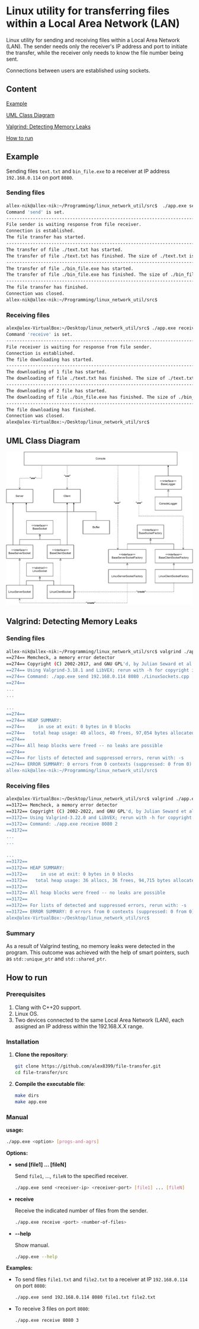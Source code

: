 # Linux utility for transferring files within a Local Area Network (LAN)

Linux utility for sending and receiving files within a Local Area Network (LAN). The sender needs only the receiver's IP address and port to initiate the transfer, while the receiver only needs to know the file number being sent.

Connections between users are established using sockets.

## Content

[Example](#example)

[UML Class Diagram](#uml-class-diagram)

[Valgrind: Detecting Memory Leaks](#valgrind-detecting-memory-leaks)

[How to run](#how-to-run)


## Example

Sending files `text.txt` and `bin_file.exe` to a receiver at IP address `192.168.0.114` on port `8080`.

### Sending files

```bash
allex-nik@allex-nik:~/Programming/linux_network_util/src$  ./app.exe send 192.168.0.114 8080 ./text.txt ./bin_file.exe
Command 'send' is set.
---------------------------------------------------------------------------
File sender is waiting response from file receiver.
Connection is established.
The file transfer has started.
---------------------------------------------------------------------------
The transfer of file ./text.txt has started.
The transfer of file ./text.txt has finished. The size of ./text.txt is 16342 bytes.
---------------------------------------------------------------------------
The transfer of file ./bin_file.exe has started.
The transfer of file ./bin_file.exe has finished. The size of ./bin_file.exe is 82856 bytes.
---------------------------------------------------------------------------
The file transfer has finished.
Connection was closed.
allex-nik@allex-nik:~/Programming/linux_network_util/src$ 
```


### Receiving files

```bash
alex@alex-VirtualBox:~/Desktop/linux_network_util/src$ ./app.exe receive 8080 2
Command 'receive' is set.
---------------------------------------------------------------------------
File receiver is waiting for response from file sender.
Connection is established.
The file downloading has started.
---------------------------------------------------------------------------
The downloading of 1 file has started.
The downloading of file ./text.txt has finished. The size of ./text.txt is 16342 bytes.
---------------------------------------------------------------------------
The downloading of 2 file has started.
The downloading of file ./bin_file.exe has finished. The size of ./bin_file.exe is 82856 bytes.
---------------------------------------------------------------------------
The file downloading has finished.
Connection was closed.
alex@alex-VirtualBox:~/Desktop/linux_network_util/src$
```


## UML Class Diagram
![images](/docs/diagram/UMLClassDiagram.drawio.svg)

## Valgrind: Detecting Memory Leaks

### Sending files

```bash
allex-nik@allex-nik:~/Programming/linux_network_util/src$ valgrind ./app.exe send 192.168.0.114 8080 ./LinuxSockets.cpp ./Console.o
==274== Memcheck, a memory error detector
==274== Copyright (C) 2002-2017, and GNU GPL'd, by Julian Seward et al.
==274== Using Valgrind-3.18.1 and LibVEX; rerun with -h for copyright info
==274== Command: ./app.exe send 192.168.0.114 8080 ./LinuxSockets.cpp ./Console.o
==274==
...
...

...
==274== 
==274== HEAP SUMMARY:
==274==     in use at exit: 0 bytes in 0 blocks
==274==   total heap usage: 40 allocs, 40 frees, 97,054 bytes allocated
==274==
==274== All heap blocks were freed -- no leaks are possible
==274==
==274== For lists of detected and suppressed errors, rerun with: -s
==274== ERROR SUMMARY: 0 errors from 0 contexts (suppressed: 0 from 0)
allex-nik@allex-nik:~/Programming/linux_network_util/src$ 
```

### Receiving files

```bash
alex@alex-VirtualBox:~/Desktop/linux_network_util/src$ valgrind ./app.exe receive 8080 2
==3172== Memcheck, a memory error detector
==3172== Copyright (C) 2002-2022, and GNU GPL'd, by Julian Seward et al.
==3172== Using Valgrind-3.22.0 and LibVEX; rerun with -h for copyright info
==3172== Command: ./app.exe receive 8080 2
==3172==
...
...

...
==3172== 
==3172== HEAP SUMMARY:
==3172==     in use at exit: 0 bytes in 0 blocks
==3172==   total heap usage: 36 allocs, 36 frees, 94,715 bytes allocated
==3172== 
==3172== All heap blocks were freed -- no leaks are possible
==3172== 
==3172== For lists of detected and suppressed errors, rerun with: -s
==3172== ERROR SUMMARY: 0 errors from 0 contexts (suppressed: 0 from 0)
alex@alex-VirtualBox:~/Desktop/linux_network_util/src$
```

### Summary
As a result of Valgrind testing, no memory leaks were detected in the program. This outcome was achieved with the help of smart pointers, such as ```std::unique_ptr``` and ```std::shared_ptr```.


## How to run

### Prerequisites
1. Clang with C++20 support.
2. Linux OS.
3. Two devices connected to the same Local Area Network (LAN), each assigned an IP address within the 192.168.X.X range.


### Installation

1. **Clone the repository**:
    ```bash
    git clone https://github.com/alex8399/file-transfer.git
    cd file-transfer/src
    ```

2. **Compile the executable file**:
    ```bash
    make dirs
    make app.exe
    ```

### Manual

**usage:**

```bash
./app.exe <option> [progs-and-agrs]
```

**Options:**

- **send <receiver-ip> <receiver-port> [file1] ... [fileN]**

  Send `file1`, ..., `fileN` to the specified receiver.

  ```bash
  ./app.exe send <receiver-ip> <receiver-port> [file1] ... [fileN]
  ```

- **receive <port> <number-of-files>**

  Receive the indicated number of files from the sender.

  ```bash
  ./app.exe receive <port> <number-of-files>
  ```

- **--help**

  Show manual.

  ```bash
  ./app.exe --help
  ```

**Examples:**

- To send files `file1.txt` and `file2.txt` to a receiver at IP `192.168.0.114` on port `8080`:

  ```bash
  ./app.exe send 192.168.0.114 8080 file1.txt file2.txt
  ```

- To receive 3 files on port `8080`:

  ```bash
  ./app.exe receive 8080 3
  ```
